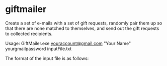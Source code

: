 # giftmailer
Create a set of e-mails with a set of gift requests, randomly pair them up so that there are none matched to themselves, and send out the gift requests to collected recipients.

Usage: GiftMailer.exe youraccount@gmail.com "Your Name" yourgmailpassword inputFile.txt

The format of the input file is as follows:


